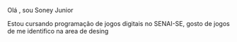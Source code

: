 Olá , sou Soney Junior

Estou cursando programação de jogos digitais no SENAI-SE, gosto  de jogos de me identifico na area de desing
